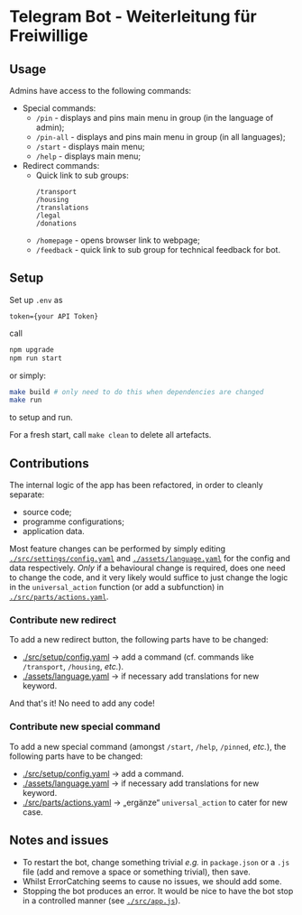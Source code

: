 # Telegram Bot - Weiterleitung für Freiwillige #

## Usage ##

Admins have access to the following commands:

- Special commands:
  - `/pin`     - displays and pins main menu in group
                 (in the language of admin);
  - `/pin-all` - displays and pins main menu in group
                 (in all languages);
  - `/start`   - displays main menu;
  - `/help`    - displays main menu;
- Redirect commands:
  - Quick link to sub groups:
    ```
    /transport
    /housing
    /translations
    /legal
    /donations
    ```
  - `/homepage` - opens browser link to webpage;
  - `/feedback` - quick link to sub group for technical feedback for bot.


## Setup ##

Set up `.env` as

```.env
token={your API Token}
```

call

```bash
npm upgrade
npm run start
```

or simply:

```bash
make build # only need to do this when dependencies are changed
make run
```

to setup and run.

For a fresh start, call `make clean` to delete all artefacts.

## Contributions ##

The internal logic of the app has been refactored, in order to cleanly separate:

- source code;
- programme configurations;
- application data.

Most feature changes can be performed by simply editing
  [`./src/settings/config.yaml`](src/settings/config.yaml)
  and
  [`./assets/language.yaml`](assets/language.yaml)
for the config and data respectively.
_Only_ if a behavioural change is required, does one need to change the code,
and it very likely would suffice to just change the logic in the `universal_action` function
(or add a subfunction) in [`./src/parts/actions.yaml`](src/parts/actions.yaml).

### Contribute new redirect ###

To add a new redirect button, the following parts have to be changed:

- [./src/setup/config.yaml](src/setup/config.yaml) -> add a command
  (cf. commands like `/transport`, `/housing`, _etc._).
- [./assets/language.yaml](assets/language.yaml) -> if necessary add translations for new keyword.

And that's it! No need to add any code!

### Contribute new special command ###

To add a new special command (amongst `/start`, `/help`, `/pinned`, _etc._),
the following parts have to be changed:

- [./src/setup/config.yaml](src/setup/config.yaml) -> add a command.
- [./assets/language.yaml](assets/language.yaml) -> if necessary add translations for new keyword.
- [./src/parts/actions.yaml](src/parts/actions.yaml) -> „ergänze“ `universal_action` to cater for new case.

## Notes and issues ##

- To restart the bot, change something trivial _e.g._ in `package.json` or a `.js` file (add and remove a space or something trivial),
  then save.
- Whilst ErrorCatching seems to cause no issues, we should add some.
- Stopping the bot produces an error. It would be nice to have the bot stop in a controlled manner
  (see [`./src/app.js`](src/app.js)).
